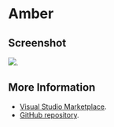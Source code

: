# Amber



## Screenshot
![](https://raw.githubusercontent.com/gerane/VSCodeThemes/master/gerane.Theme-Amber/screenshot.PNG).


## More Information
* [Visual Studio Marketplace](https://marketplace.visualstudio.com/items/gerane.Theme-Amber).
* [GitHub repository](https://github.com/gerane/VSCodeThemes).

